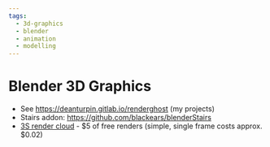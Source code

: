 ```yaml
---
tags:
  - 3d-graphics
  - blender
  - animation
  - modelling
---
```


# Blender 3D Graphics

- See https://deanturpin.gitlab.io/renderghost (my projects)
- Stairs addon: https://github.com/blackears/blenderStairs
- [3S render cloud](https://3sfarm.io) - $5 of free renders (simple, single frame costs approx. $0.02)

